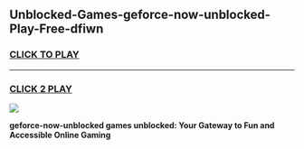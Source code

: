 
## Unblocked-Games-geforce-now-unblocked-Play-Free-dfiwn
<h3>
<a href="https://premium76.site?title=geforce-now-unblocked&ref=10A">CLICK TO PLAY</a></h3>
<hr>

<h3>
<a href="https://premium76.site?title=geforce-now-unblocked&ref=10A">CLICK 2 PLAY</a>
  
</h3>

<a href="https://premium76.site?title=geforce-now-unblocked&ref=10A"><img src="https://clearcache.store/games.png"></a>


**geforce-now-unblocked games unblocked: Your Gateway to Fun and Accessible Online Gaming**
